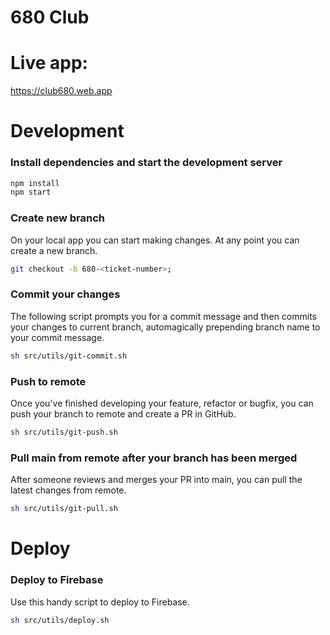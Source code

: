 # 680 Club

# Live app: 
https://club680.web.app

# Development

### Install dependencies and start the development server
```bash
npm install
npm start
```

### Create new branch
On your local app you can start making changes. At any point you can create a new branch.

```bash
git checkout -b 680-<ticket-number>;
```

### Commit your changes
The following script prompts you for a commit message and then commits your changes to current branch, automagically prepending branch name to your commit message.

```bash
sh src/utils/git-commit.sh
```

### Push to remote
Once you've finished developing your feature, refactor or bugfix, you can push your branch to remote and create a PR in GitHub.

```bash
sh src/utils/git-push.sh
```

### Pull main from remote after your branch has been merged
After someone reviews and merges your PR into main, you can pull the latest changes from remote.

```bash
sh src/utils/git-pull.sh
```

# Deploy

### Deploy to Firebase
Use this handy script to deploy to Firebase.

```bash
sh src/utils/deploy.sh
```

